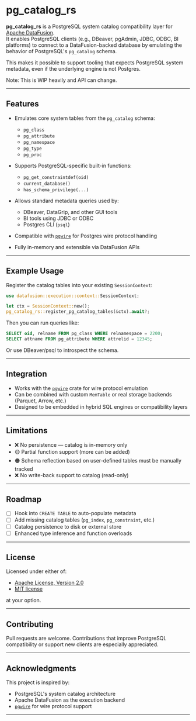# pg_catalog_rs

**pg_catalog_rs** is a PostgreSQL system catalog compatibility layer for [Apache DataFusion](https://github.com/apache/datafusion).  
It enables PostgreSQL clients (e.g., DBeaver, pgAdmin, JDBC, ODBC, BI platforms) to connect to a DataFusion-backed database by emulating the behavior of PostgreSQL's `pg_catalog` schema.

This makes it possible to support tooling that expects PostgreSQL system metadata, even if the underlying engine is not Postgres.

Note: This is WIP heavily and API can change.

---

## Features
- Emulates core system tables from the `pg_catalog` schema:
  - `pg_class`
  - `pg_attribute`
  - `pg_namespace`
  - `pg_type`
  - `pg_proc`

- Supports PostgreSQL-specific built-in functions:
  - `pg_get_constraintdef(oid)`
  - `current_database()`
  - `has_schema_privilege(...)`

- Allows standard metadata queries used by:
  - DBeaver, DataGrip, and other GUI tools
  - BI tools using JDBC or ODBC
  - Postgres CLI (`psql`)

- Compatible with [`pgwire`](https://crates.io/crates/pgwire`) for Postgres wire protocol handling

- Fully in-memory and extensible via DataFusion APIs

---

## Example Usage

Register the catalog tables into your existing `SessionContext`:

```rust
use datafusion::execution::context::SessionContext;

let ctx = SessionContext::new();
pg_catalog_rs::register_pg_catalog_tables(&ctx).await?;
```

Then you can run queries like:

```sql
SELECT oid, relname FROM pg_class WHERE relnamespace = 2200;
SELECT attname FROM pg_attribute WHERE attrelid = 12345;
```

Or use DBeaver/psql to introspect the schema.

---

## Integration

- Works with the [`pgwire`](https://github.com/sunng87/pgwire) crate for wire protocol emulation
- Can be combined with custom `MemTable` or real storage backends (Parquet, Arrow, etc.)
- Designed to be embedded in hybrid SQL engines or compatibility layers

---

## Limitations

- ❌ No persistence — catalog is in-memory only
- 🟡 Partial function support (more can be added)
- 🟠 Schema reflection based on user-defined tables must be manually tracked
- ❌ No write-back support to catalog (read-only)

---

## Roadmap
- [ ] Hook into `CREATE TABLE` to auto-populate metadata
- [ ] Add missing catalog tables (`pg_index`, `pg_constraint`, etc.)
- [ ] Catalog persistence to disk or external store
- [ ] Enhanced type inference and function overloads

---

## License

Licensed under either of:

- [Apache License, Version 2.0](LICENSE-APACHE)
- [MIT license](LICENSE-MIT)

at your option.

---

## Contributing

Pull requests are welcome. Contributions that improve PostgreSQL compatibility or support new clients are especially appreciated.

---

## Acknowledgments

This project is inspired by:

- PostgreSQL's system catalog architecture
- Apache DataFusion as the execution backend
- [`pgwire`](https://github.com/sunng87/pgwire) for wire protocol support

---
